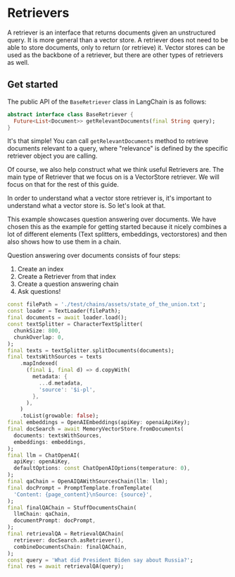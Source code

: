 # Retrievers

A retriever is an interface that returns documents given an unstructured query.
It is more general than a vector store. A retriever does not need to be able to
store documents, only to return (or retrieve) it. Vector stores can be used as
the backbone of a retriever, but there are other types of retrievers as well.

## Get started

The public API of the `BaseRetriever` class in LangChain is as follows:

```dart
abstract interface class BaseRetriever {
  Future<List<Document>> getRelevantDocuments(final String query);
}
```

It's that simple! You can call `getRelevantDocuments` method to retrieve
documents relevant to a query, where "relevance" is defined by the specific
retriever object you are calling.

Of course, we also help construct what we think useful Retrievers are. The main
type of Retriever that we focus on is a VectorStore retriever. We will focus on
that for the rest of this guide.

In order to understand what a vector store retriever is, it's important to
understand what a vector store is. So let's look at that.

This example showcases question answering over documents. We have chosen this as the example for getting started because it nicely combines a lot of different elements (Text splitters, embeddings, vectorstores) and then also shows how to use them in a chain.

Question answering over documents consists of four steps:

1. Create an index
2. Create a Retriever from that index
3. Create a question answering chain
4. Ask questions!

```dart
const filePath = './test/chains/assets/state_of_the_union.txt';
const loader = TextLoader(filePath);
final documents = await loader.load();
const textSplitter = CharacterTextSplitter(
  chunkSize: 800,
  chunkOverlap: 0,
);
final texts = textSplitter.splitDocuments(documents);
final textsWithSources = texts
    .mapIndexed(
      (final i, final d) => d.copyWith(
        metadata: {
          ...d.metadata,
          'source': '$i-pl',
        },
      ),
    )
    .toList(growable: false);
final embeddings = OpenAIEmbeddings(apiKey: openaiApiKey);
final docSearch = await MemoryVectorStore.fromDocuments(
  documents: textsWithSources,
  embeddings: embeddings,
);
final llm = ChatOpenAI(
  apiKey: openAiKey,
  defaultOptions: const ChatOpenAIOptions(temperature: 0),
);
final qaChain = OpenAIQAWithSourcesChain(llm: llm);
final docPrompt = PromptTemplate.fromTemplate(
  'Content: {page_content}\nSource: {source}',
);
final finalQAChain = StuffDocumentsChain(
  llmChain: qaChain,
  documentPrompt: docPrompt,
);
final retrievalQA = RetrievalQAChain(
  retriever: docSearch.asRetriever(),
  combineDocumentsChain: finalQAChain,
);
const query = 'What did President Biden say about Russia?';
final res = await retrievalQA(query);
```
